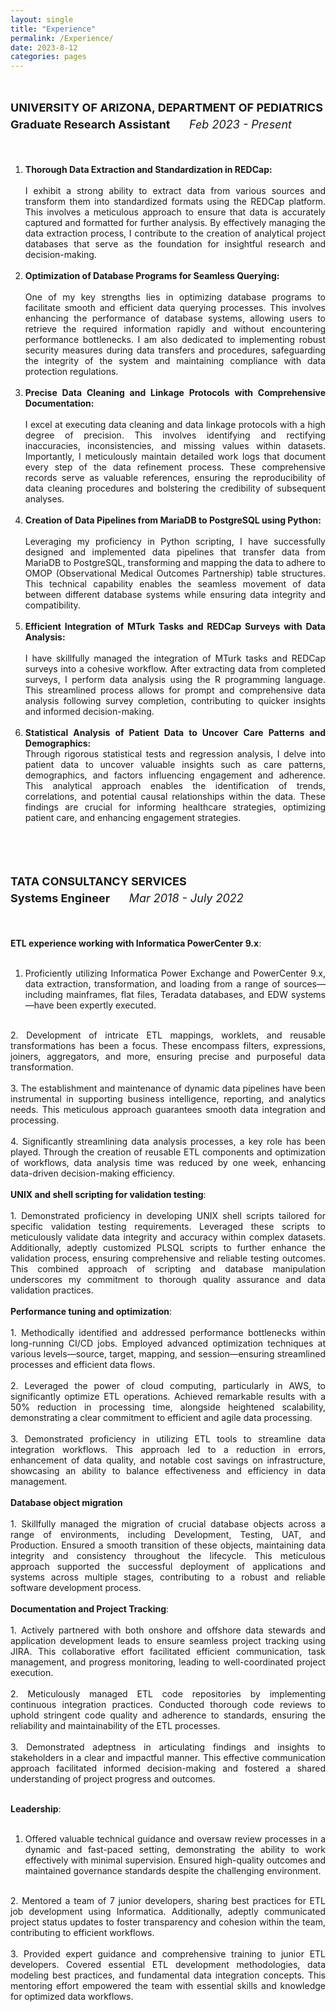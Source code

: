 ```yaml
---
layout: single
title: "Experience"
permalink: /Experience/
date: 2023-8-12
categories: pages
---
```


<div style="text-align: justify;">
  <p style="line-height: 1.5; font-size: 18px;">
      <strong><br> UNIVERSITY OF ARIZONA, DEPARTMENT OF PEDIATRICS 
      </strong><br>                          
            <strong>Graduate Research Assistant&nbsp;&nbsp;&nbsp;&nbsp;&nbsp;&nbsp;</strong>
                  <i>Feb 2023 - Present</i>
   </p>
     <br>
       <p style="line-height: 1.5;font-size: 15px;">
        
1. <strong>Thorough Data Extraction and Standardization in REDCap:</strong><br><br>
   I exhibit a strong ability to extract data from various sources and transform them into standardized formats using the REDCap platform. This involves a meticulous approach to ensure that data is accurately captured and formatted for further analysis. By effectively managing the data extraction process, I contribute to the creation of analytical project databases that serve as the foundation for insightful research and decision-making.
<br><br>
2. <strong>Optimization of Database Programs for Seamless Querying:</strong><br><br>
   One of my key strengths lies in optimizing database programs to facilitate smooth and efficient data querying processes. This involves enhancing the performance of database systems, allowing users to retrieve the required information rapidly and without encountering performance bottlenecks. I am also dedicated to implementing robust security measures during data transfers and procedures, safeguarding the integrity of the system and maintaining compliance with data protection regulations.
<br><br>
3. <strong>Precise Data Cleaning and Linkage Protocols with Comprehensive Documentation:</strong> <br><br>
   I excel at executing data cleaning and data linkage protocols with a high degree of precision. This involves identifying and rectifying inaccuracies, inconsistencies, and missing values within datasets. Importantly, I meticulously maintain detailed work logs that document every step of the data refinement process. These comprehensive records serve as valuable references, ensuring the reproducibility of data cleaning procedures and bolstering the credibility of subsequent analyses.
<br><br>
4. <strong>Creation of Data Pipelines from MariaDB to PostgreSQL using Python:</strong><br><br>
   Leveraging my proficiency in Python scripting, I have successfully designed and implemented data pipelines that transfer data from MariaDB to PostgreSQL, transforming and mapping the data to adhere to OMOP (Observational Medical Outcomes Partnership) table structures. This technical capability enables the seamless movement of data between different database systems while ensuring data integrity and compatibility.
<br><br>
5. <strong>Efficient Integration of MTurk Tasks and REDCap Surveys with Data Analysis:</strong>
<br><br>
   I have skillfully managed the integration of MTurk tasks and REDCap surveys into a cohesive workflow. After extracting data from completed surveys, I perform data analysis using the R programming language. This streamlined process allows for prompt and comprehensive data analysis following survey completion, contributing to quicker insights and informed decision-making.
<br><br>
6. <strong>Statistical Analysis of Patient Data to Uncover Care Patterns and Demographics:
</strong><br>
   Through rigorous statistical tests and regression analysis, I delve into patient data to uncover valuable insights such as care patterns, demographics, and factors influencing engagement and adherence. This analytical approach enables the identification of trends, correlations, and potential causal relationships within the data. These findings are crucial for informing healthcare strategies, optimizing patient care, and enhancing engagement strategies.
 <br>
  </p>       
     <br>
      <p style="line-height: 1.5;font-size: 18px;">
         <strong>TATA CONSULTANCY SERVICES </strong><br>                                           
                  <strong> Systems Engineer&nbsp;&nbsp;&nbsp;&nbsp;&nbsp;&nbsp;</strong>
                  <i>Mar 2018 - July 2022</i>
       </p>
     <br>
       <p style="line-height: 1.5;font-size: 15px;">

<strong>ETL experience working with Informatica PowerCenter 9.x</strong>:<br>
<br>
1. Proficiently utilizing Informatica Power Exchange and PowerCenter 9.x, data extraction, transformation, and loading from a range of sources—including mainframes, flat files, Teradata databases, and EDW systems—have been expertly executed.<br>
<br>
2. Development of intricate ETL mappings, worklets, and reusable transformations has been a focus. These encompass filters, expressions, joiners, aggregators, and more, ensuring precise and purposeful data transformation.<br>
<br>
3. The establishment and maintenance of dynamic data pipelines have been instrumental in supporting business intelligence, reporting, and analytics needs. This meticulous approach guarantees smooth data integration and processing.<br>
<br>
4. Significantly streamlining data analysis processes, a key role has been played. Through the creation of reusable ETL components and optimization of workflows, data analysis time was reduced by one week, enhancing data-driven decision-making efficiency.<br>
<br>
<strong>UNIX and shell scripting for validation testing</strong>:<br>
<br>
1. Demonstrated proficiency in developing UNIX shell scripts tailored for specific validation testing requirements. Leveraged these scripts to meticulously validate data integrity and accuracy within complex datasets. Additionally, adeptly customized PLSQL scripts to further enhance the validation process, ensuring comprehensive and reliable testing outcomes. This combined approach of scripting and database manipulation underscores my commitment to thorough quality assurance and data validation practices.<br>
<br>
<strong>Performance tuning and optimization</strong>:<br>
<br>
1. Methodically identified and addressed performance bottlenecks within long-running CI/CD jobs. Employed advanced optimization techniques at various levels—source, target, mapping, and session—ensuring streamlined processes and efficient data flows.<br><br>
2. Leveraged the power of cloud computing, particularly in AWS, to significantly optimize ETL operations. Achieved remarkable results with a 50% reduction in processing time, alongside heightened scalability, demonstrating a clear commitment to efficient and agile data processing.<br><br>
3. Demonstrated proficiency in utilizing ETL tools to streamline data integration workflows. This approach led to a reduction in errors, enhancement of data quality, and notable cost savings on infrastructure, showcasing an ability to balance effectiveness and efficiency in data management.<br>
<br>
<strong>Database object migration</strong><br>
<br>
1. Skillfully managed the migration of crucial database objects across a range of environments, including Development, Testing, UAT, and Production. Ensured a smooth transition of these objects, maintaining data integrity and consistency throughout the lifecycle. This meticulous approach supported the successful deployment of applications and systems across multiple stages, contributing to a robust and reliable software development process.<br>
<br>
<strong>Documentation and Project Tracking</strong>:<br>
<br>
1. Actively partnered with both onshore and offshore data stewards and application development leads to ensure seamless project tracking using JIRA. This collaborative effort facilitated efficient communication, task management, and progress monitoring, leading to well-coordinated project execution.<br><br>
2. Meticulously managed ETL code repositories by implementing continuous integration practices. Conducted thorough code reviews to uphold stringent code quality and adherence to standards, ensuring the reliability and maintainability of the ETL processes.<br><br>
3. Demonstrated adeptness in articulating findings and insights to stakeholders in a clear and impactful manner. This effective communication approach facilitated informed decision-making and fostered a shared understanding of project progress and outcomes.<br><br>

<strong>Leadership</strong>:<br>
<br>
1. Offered valuable technical guidance and oversaw review processes in a dynamic and fast-paced setting, demonstrating the ability to work effectively with minimal supervision. Ensured high-quality outcomes and maintained governance standards despite the challenging environment.<br>
<br>
2. Mentored a team of 7 junior developers, sharing best practices for ETL job development using Informatica. Additionally, adeptly communicated project status updates to foster transparency and cohesion within the team, contributing to efficient workflows.<br>
<br>
3. Provided expert guidance and comprehensive training to junior ETL developers. Covered essential ETL development methodologies, data modeling best practices, and fundamental data integration concepts. This mentoring effort empowered the team with essential skills and knowledge for optimized data workflows.<br>
</p>




